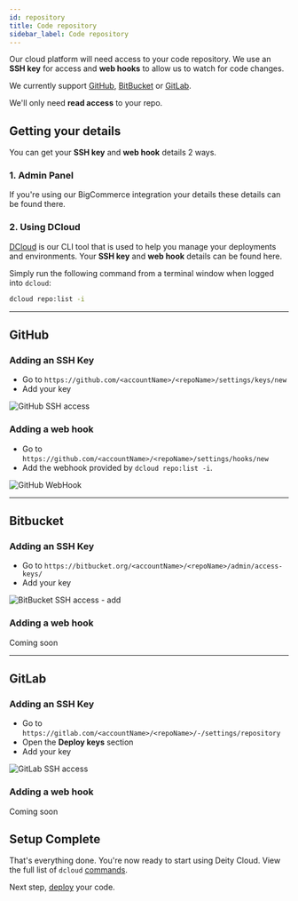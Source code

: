```yaml
---
id: repository
title: Code repository
sidebar_label: Code repository
---
```


Our cloud platform will need access to your code repository.  We use an **SSH key** for access and **web hooks** to allow us to watch for code changes.

We currently support <a href="https://github.com/" target="_blank" rel="noreferrer noopener">GitHub</a>, <a href="https://bitbucket.org/" target="_blank" rel="noreferrer noopener">BitBucket</a> or <a href="https://about.gitlab.com/" target="_blank" rel="noreferrer noopener">GitLab</a>.

We'll only need **read access** to your repo.

## Getting your details

You can get your **SSH key** and **web hook** details 2 ways.

### 1. Admin Panel

If you're using our BigCommerce integration your details these details can be found there.


### 2. Using DCloud

[DCloud](/docs/platform/cloud/installation) is our CLI tool that is used to help you manage your deployments and environments.  Your **SSH key** and **web hook** details can be found here.

Simply run the following command from a terminal window when logged into `dcloud`:

```bash
dcloud repo:list -i
```

---
## GitHub

### Adding an SSH Key

- Go to `https://github.com/<accountName>/<repoName>/settings/keys/new`
- Add your key

![GitHub SSH access](/img/docs/cloud/github-ssh-key.png)

### Adding a web hook

- Go to `https://github.com/<accountName>/<repoName>/settings/hooks/new`
- Add the webhook provided by `dcloud repo:list -i`.

![GitHub WebHook](/img/docs/cloud/github-webhook.png)

---
## Bitbucket

### Adding an SSH Key

- Go to `https://bitbucket.org/<accountName>/<repoName>/admin/access-keys/`
- Add your key

![BitBucket SSH access - add](/img/docs/cloud/bitbucket-ssh-key-2.png)

### Adding a web hook

Coming soon

---
## GitLab

### Adding an SSH Key

- Go to `https://gitlab.com/<accountName>/<repoName>/-/settings/repository`
- Open the **Deploy keys** section
- Add your key

![GitLab SSH access](/img/docs/cloud/gitlab-ssh-key.png)

### Adding a web hook

Coming soon

## Setup Complete

That's everything done. You're now ready to start using Deity Cloud. View the full list of `dcloud` [commands](dcloud).

Next step, [deploy](/docs/platform/deployment/overview) your code.
